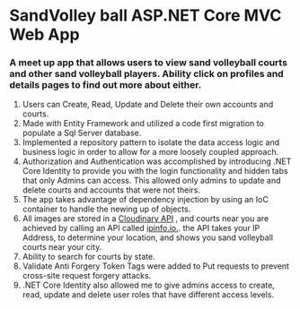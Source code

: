 # SandVolley ball ASP.NET Core MVC Web App

### A meet up app that allows users to view sand volleyball courts and other sand volleyball players. Ability click on profiles and details pages to find out more about either.
1. Users can Create, Read, Update and Delete their own accounts and courts.
2. Made with Entity Framework and utilized a code first migration to populate a Sql Server database.
3. Implemented a repository pattern to isolate the data access logic and business logic in order to allow for a more loosely coupled approach.
4. Authorization and Authentication was accomplished by introducing .NET Core Identity to provide you with the login functionality and hidden tabs that only Admins can access. This allowed only admins to update and delete courts and accounts that were not theirs. 
5. The app takes advantage of dependency injection by using an IoC container to handle the newing up of objects.
6. All images are stored in a [Cloudinary API](https://cloudinary.com/ "Cloudinary Homepage") , and courts near you are achieved by calling an API called [ipinfo.io.](https://ipinfo.io./ "ipinfo Homepage"). the API takes your IP Address, to determine your location, and shows you sand volleyball courts near your city.
7. Ability to search for courts by state.
8. Validate Anti Forgery Token Tags were added to Put requests to prevent cross-site request forgery attacks. 
9. .NET Core Identity also allowed me to give admins access to create, read, update and delete user roles that have different access levels. 


  
